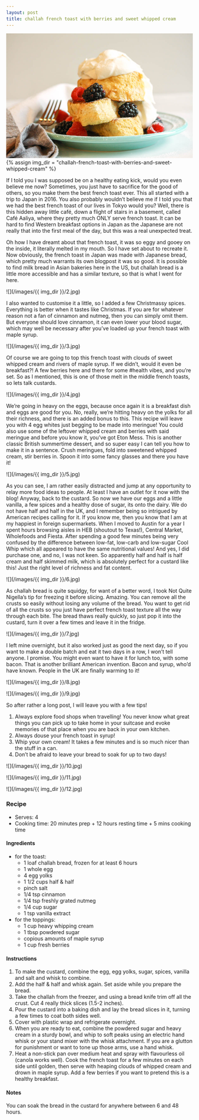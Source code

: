 ```yaml
---
layout: post
title: challah french toast with berries and sweet whipped cream
---
```

![](/images/challah-french-toast-with-berries-and-sweet-whipped-cream/1.jpg)
{% assign img_dir = "challah-french-toast-with-berries-and-sweet-whipped-cream" %}

If I told you I was supposed be on a healthy eating kick, would you even believe me now? Sometimes, you just have to sacrifice for the good of others, so you make them the best french toast ever. This all started with a trip to Japan in 2016. You also probably wouldn’t believe me if I told you that we had the best french toast of our lives in Tokyo would you? Well, there is this hidden away little café, down a flight of stairs in a basement, called Café Aaliya, where they pretty much ONLY serve french toast. It can be hard to find Western breakfast options in Japan as the Japanese are not really that into the first meal of the day, but this was a real unexpected treat.

Oh how I have dreamt about that french toast, it was so eggy and gooey on the inside, it literally melted in my mouth. So I have set about to recreate it. Now obviously, the french toast in Japan was made with Japanese bread, which pretty much warrants its own blogpost it was so good. It is possible to find milk bread in Asian bakeries here in the US, but challah bread is a little more accessible and has a similar texture, so that is what I went for here.

![](/images/{{ img_dir }}/2.jpg)

I also wanted to customise it a little, so I added a few Christmassy spices. Everything is better when it tastes like Christmas. If you are for whatever reason not a fan of cinnamon and nutmeg, then you can simply omit them. But everyone should love cinnamon, it can even lower your blood sugar, which may well be necessary after you’ve loaded up your french toast with maple syrup.

![](/images/{{ img_dir }}/3.jpg)

Of course we are going to top this french toast with clouds of sweet whipped cream and rivers of maple syrup. If we didn’t, would it even be breakfast?! A few berries here and there for some #health vibes, and you’re set. So as I mentioned, this is one of those melt in the middle french toasts, so lets talk custards.

![](/images/{{ img_dir }}/4.jpg)

We’re going in heavy on the eggs, because once again it is a breakfast dish and eggs are good for you. No, really, we’re hitting heavy on the yolks for all their richness, and there is an added bonus to this. This recipe will leave you with 4 egg whites just begging to be made into meringue! You could also use some of the leftover whipped cream and berries with said meringue and before you know it, you’ve got Eton Mess. This is another classic British summertime dessert, and so super easy I can tell you how to make it in a sentence. Crush meringues, fold into sweetened whipped cream, stir berries in. Spoon it into some fancy glasses and there you have it!

![](/images/{{ img_dir }}/5.jpg)

As you can see, I am rather easily distracted and jump at any opportunity to relay more food ideas to people. At least I have an outlet for it now with the blog! Anyway, back to the custard. So now we have our eggs and a little vanilla, a few spices and a healthy dose of sugar, its onto the dairy. We do not have half and half in the UK, and I remember being so intrigued by American recipes calling for it. If you know me, then you know that I am at my happiest in foreign supermarkets. When I moved to Austin for a year I spent hours browsing aisles in HEB (shoutout to Texas!), Central Market, Wholefoods and Fiesta. After spending a good few minutes being very confused by the difference between low-fat, low-carb and low-sugar Cool Whip which all appeared to have the same nutritional values! And yes, I did purchase one, and no, I was not keen. So apparently half and half is half cream and half skimmed milk, which is absolutely perfect for a custard like this! Just the right level of richness and fat content.

![](/images/{{ img_dir }}/6.jpg)

As challah bread is quite squidgy, for want of a better word, I took Not Quite Nigella’s tip for freezing it before slicing. Amazing. You can remove all the crusts so easily without losing any volume of the bread. You want to get rid of all the crusts so you just have perfect french toast texture all the way through each bite. The bread thaws really quickly, so just pop it into the custard, turn it over a few times and leave it in the fridge.

![](/images/{{ img_dir }}/7.jpg)

I left mine overnight, but it also worked just as good the next day, so if you want to make a double batch and eat it two days in a row, I won’t tell anyone. I promise. You might even want to have it for lunch too, with some bacon. That is another brilliant American invention. Bacon and syrup, who’d have known. People in the UK are finally warming to it!

![](/images/{{ img_dir }}/8.jpg)

![](/images/{{ img_dir }}/9.jpg)

So after rather a long post, I will leave you with a few tips!

1. Always explore food shops when travelling! You never know what great things you can pick up to take home in your suitcase and evoke memories of that place when you are back in your own kitchen.
1. Always douse your french toast in syrup!
1. Whip your own cream! It takes a few minutes and is so much nicer than the stuff in a can.
1. Don’t be afraid to leave your bread to soak for up to two days!

![](/images/{{ img_dir }}/10.jpg)

![](/images/{{ img_dir }}/11.jpg)

![](/images/{{ img_dir }}/12.jpg)

### Recipe
+ Serves: 4
+ Cooking time: 20 minutes prep + 12 hours resting time + 5 mins cooking time
#### Ingredients
+ for the toast:
  + 1 loaf challah bread, frozen for at least 6 hours
  + 1 whole egg
  + 4 egg yolks
  + 1 1/2 cups half & half
  + pinch salt
  + 1/4 tsp cinnamon
  + 1/4 tsp freshly grated nutmeg
  + 1/4 cup sugar
  + 1 tsp vanilla extract
+ for the toppings:
  + 1 cup heavy whipping cream
  + 1 tbsp powdered sugar
  + copious amounts of maple syrup
  + 1 cup fresh berries

#### Instructions
1. To make the custard, combine the egg, egg yolks, sugar, spices, vanilla and salt and whisk to combine.
1. Add the half & half and whisk again. Set aside while you prepare the bread.
1. Take the challah from the freezer, and using a bread knife trim off all the crust. Cut 4 really thick slices (1.5-2 inches).
1. Pour the custard into a baking dish and lay the bread slices in it, turning a few times to coat both sides well.
1. Cover with plastic wrap and refrigerate overnight.
1. When you are ready to eat, combine the powdered sugar and heavy cream in a sturdy bowl, and whip to soft peaks using an electric hand whisk or your stand mixer with the whisk attachment. If you are a glutton for punishment or want to tone up those arms, use a hand whisk.
1. Heat a non-stick pan over medium heat and spray with flavourless oil (canola works well). Cook the french toast for a few minutes on each side until golden, then serve with heaping clouds of whipped cream and drown in maple syrup. Add a few berries if you want to pretend this is a healthy breakfast.

#### Notes
You can soak the bread in the custard for anywhere between 6 and 48 hours.

